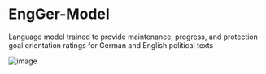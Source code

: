 # EngGer-Model
Language model trained to provide maintenance, progress, and protection goal orientation ratings for German and English political texts


![image](https://github.com/yaelecker/EngGer-Model/assets/17881570/c9e02c14-76ca-436c-9da2-5d2d1c55d74c)


